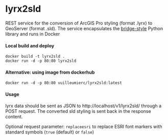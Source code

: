 # lyrx2sld
REST service for the conversion of ArcGIS Pro styling (format .lyrx) to GeoServer (format .sld). The service encapsulates the [bridge-style](https://github.com/camptocamp/bridge-style) Python library and runs in Docker

#### Local build and deploy
```
docker build -t lyrx2sld .
docker run -d -p 80:80 lyrx2sld
```

#### Alternative: using image from dockerhub
```
docker run -d -p 80:80 vuilleumierc/lyrx2sld:latest
```

#### Usage
lyrx data should be sent as JSON to http://localhost/v1/lyrx2sld/ through a POST request. The converted sld styling is sent back in the response content.

Optional request parameter: `replaceesri` to replace ESRI font markers with standard symbols (`true` (default) or `false`)
